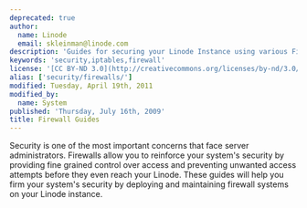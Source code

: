 ```yaml
---
deprecated: true
author:
  name: Linode
  email: skleinman@linode.com
description: 'Guides for securing your Linode Instance using various Firewall solutions.'
keywords: 'security,iptables,firewall'
license: '[CC BY-ND 3.0](http://creativecommons.org/licenses/by-nd/3.0/us/)'
alias: ['security/firewalls/']
modified: Tuesday, April 19th, 2011
modified_by:
  name: System
published: 'Thursday, July 16th, 2009'
title: Firewall Guides
---
```


Security is one of the most important concerns that face server administrators. Firewalls allow you to reinforce your system's security by providing fine grained control over access and preventing unwanted access attempts before they even reach your Linode. These guides will help you firm your system's security by deploying and maintaining firewall systems on your Linode instance.
